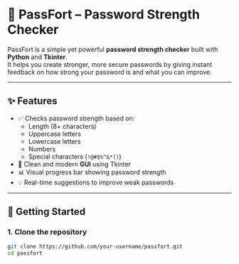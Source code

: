 # 🔐 PassFort – Password Strength Checker

PassFort is a simple yet powerful **password strength checker** built with **Python** and **Tkinter**.  
It helps you create stronger, more secure passwords by giving instant feedback on how strong your password is and what you can improve.

---

## ✨ Features
- ✅ Checks password strength based on:
  - Length (8+ characters)
  - Uppercase letters
  - Lowercase letters
  - Numbers
  - Special characters (`!@#$%^&*()`)
- 🎨 Clean and modern **GUI** using Tkinter
- 📊 Visual progress bar showing password strength
- 💡 Real-time suggestions to improve weak passwords

---

## 🚀 Getting Started

### 1. Clone the repository
```bash
git clone https://github.com/your-username/passfort.git
cd passfort

